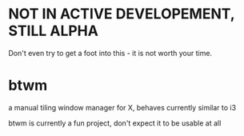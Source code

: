 # NOT IN ACTIVE DEVELOPEMENT, STILL ALPHA
Don't even try to get a foot into this - it is not worth your time.
# btwm
a manual tiling window manager for X, behaves currently similar to i3


btwm is currently a fun project, don't expect it to be usable at all
